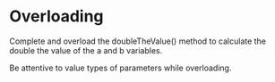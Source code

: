 # Overloading

Complete and overload the doubleTheValue() method to calculate the double the value of the a and b variables.

Be attentive to value types of parameters while overloading.
